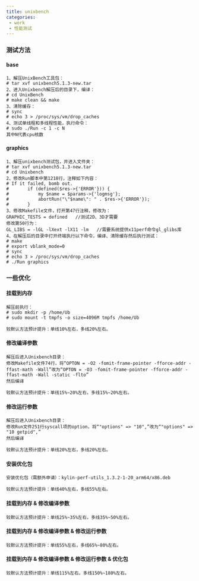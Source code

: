 ```yaml
---
title: unixbench
categories:
 - work
 - 性能测试
---
```


### 测试方法
<!--more-->
#### base
```
1、解压UnixBench工具包：
# tar xvf unixbench5.1.3-new.tar
2、进入Unixbench解压后的目录下，编译：
# cd UnixBench
# make clean && make
3、清除缓存：
# sync
# echo 3 > /proc/sys/vm/drop_caches
4、测试单线程和多线程性能，执行命令：
# sudo ./Run -c 1 -c N 
其中N代表cpu核数
```

#### graphics
```
1、解压unixbench测试包，并进入文件夹：
# tar xvf unixbench5.1.3-new.tar
# cd Unixbench
2、修改Run脚本中第1218行，注释如下内容：
# If it failed, bomb out.
#       if (defined($res->{'ERROR'})) {
#           my $name = $params->{'logmsg'};
#           abortRun("\"$name\": " . $res->{'ERROR'});
#       }
3、修改Makefile文件，打开第47行注释，修改为：
GRAPHIC_TESTS = defined   //测试2D、3D才需要
修改第50行为：
GL_LIBS = -lGL -lXext -lX11 -lm   //需要系统提供x11perf命令gl_glibs库
4、在解压后的目录中打开终端执行以下命令，编译、清除缓存然后执行测试：
# make
# export vblank_mode=0
# sync
# echo 3 > /proc/sys/vm/drop_caches
# ./Run graphics
```

### 一些优化
#### 挂载到内存
```
解压前执行：
# sudo mkdir -p /home/Ub
# sudo mount -t tmpfs -o size=4096M tmpfs /home/Ub

较默认方法预计提升：单线10%左右，多线20%左右。
```

#### 修改编译参数
```
解压后进入Unixbench目录：
修改Makefile文件74行，将“OPTON = -O2 -fomit-frame-pointer -fforce-addr -ffast-math -Wall”改为“OPTON = -O3 -fomit-frame-pointer -fforce-addr -ffast-math -Wall -static -flto”
然后编译

较默认方法预计提升：单线15%~20%左右，多线15%~20%左右。
```

#### 修改运行参数
```
解压后进入Unixbench目录：
修改Run文件251行syscall项的option，将“"options" => "10",”改为“"options" => "10 getpid",”
然后编译

较默认方法预计提升：单线20%左右，多线20%左右。
```

#### 安装优化包
```
安装优化包（需额外申请）：kylin-perf-utils_1.3.2-1-20_arm64/x86.deb

较默认方法预计提升：单线40%左右，多线55%左右。
```

#### 挂载到内存 & 修改编译参数
```
较默认方法预计提升：单线25%~35%左右，多线35%~50%左右。
```

#### 挂载到内存 & 修改编译参数 & 修改运行参数
```
较默认方法预计提升：单线55%左右，多线65%~80%左右。
```

#### 挂载到内存 & 修改编译参数 & 修改运行参数 & 优化包
```
较默认方法预计提升：单线115%左右，多线150%~180%左右。
```


